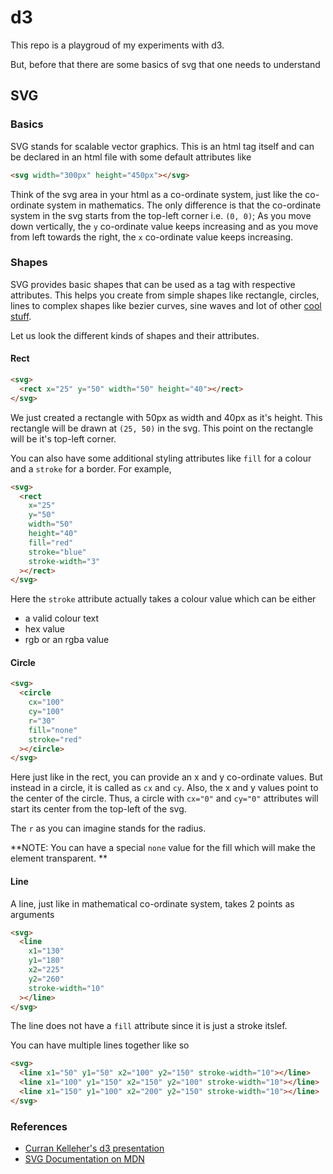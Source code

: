 # d3

This repo is a playgroud of my experiments with d3.

But, before that there are some basics of svg that one needs to understand

## SVG

### Basics

SVG stands for scalable vector graphics. This is an html tag itself and can be declared in an html file
with some default attributes like

```html
<svg width="300px" height="450px"></svg>
```

Think of the svg area in your html as a co-ordinate system, just like the co-ordinate system in mathematics.
The only difference is that the co-ordinate system in the svg starts from the top-left corner i.e. `(0, 0)`;
As you move down vertically, the `y` co-ordinate value keeps increasing and as you move from left towards the right,
the `x` co-ordinate value keeps increasing.

### Shapes

SVG provides basic shapes that can be used as a tag with respective attributes. This helps you create
from simple shapes like rectangle, circles, lines to complex shapes like bezier curves, sine waves and
lot of other [cool stuff](https://d3js.org/).

Let us look the different kinds of shapes and their attributes.

#### Rect

```html
<svg>
  <rect x="25" y="50" width="50" height="40"></rect>
</svg>
```

We just created a rectangle with 50px as width and 40px as it's height. This rectangle will be drawn at `(25, 50)`
in the svg. This point on the rectangle will be it's top-left corner.

You can also have some additional styling attributes like `fill` for a colour and a `stroke` for a border.
For example,

```html
<svg>
  <rect
    x="25"
    y="50"
    width="50"
    height="40"
    fill="red"
    stroke="blue"
    stroke-width="3"
  ></rect>
</svg>
```

Here the `stroke` attribute actually takes a colour value which can be either

- a valid colour text
- hex value
- rgb or an rgba value

#### Circle

```html
<svg>
  <circle
    cx="100"
    cy="100"
    r="30"
    fill="none"
    stroke="red"
  ></circle>
</svg>
```

Here just like in the rect, you can provide an x and y co-ordinate values. But instead in a circle, it is
called as `cx` and `cy`. Also, the x and y values point to the center of the circle. Thus, a circle with
`cx="0"` and `cy="0"` attributes will start its center from the top-left of the svg.

The `r` as you can imagine stands for the radius.

**NOTE: You can have a special `none` value for the fill which will make the element transparent. **

#### Line

A line, just like in mathematical co-ordinate system, takes 2 points as arguments

```html
<svg>
  <line
    x1="130"
    y1="180"
    x2="225"
    y2="260"
    stroke-width="10"
  ></line>
</svg>
```

The line does not have a `fill` attribute since it is just a stroke itslef.

You can have multiple lines together like so

```html
<svg>
  <line x1="50" y1="50" x2="100" y2="150" stroke-width="10"></line>
  <line x1="100" y1="150" x2="150" y2="100" stroke-width="10"></line>
  <line x1="150" y1="100" x2="200" y2="150" stroke-width="10"></line>
</svg>
```

### References

- [Curran Kelleher's d3 presentation](https://youtu.be/8jvoTV54nXw)
- [SVG Documentation on MDN](https://developer.mozilla.org/en-US/docs/Web/SVG)